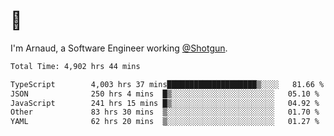 # 👋

I'm Arnaud, a Software Engineer working [@Shotgun](https://shotgun.live).

<!--START_SECTION:waka-->

```txt
Total Time: 4,902 hrs 44 mins

TypeScript        4,003 hrs 37 mins████████████████████▒░░░░   81.66 %
JSON              250 hrs 4 mins  █▒░░░░░░░░░░░░░░░░░░░░░░░   05.10 %
JavaScript        241 hrs 15 mins █▒░░░░░░░░░░░░░░░░░░░░░░░   04.92 %
Other             83 hrs 30 mins  ▒░░░░░░░░░░░░░░░░░░░░░░░░   01.70 %
YAML              62 hrs 20 mins  ▒░░░░░░░░░░░░░░░░░░░░░░░░   01.27 %
```

<!--END_SECTION:waka-->
